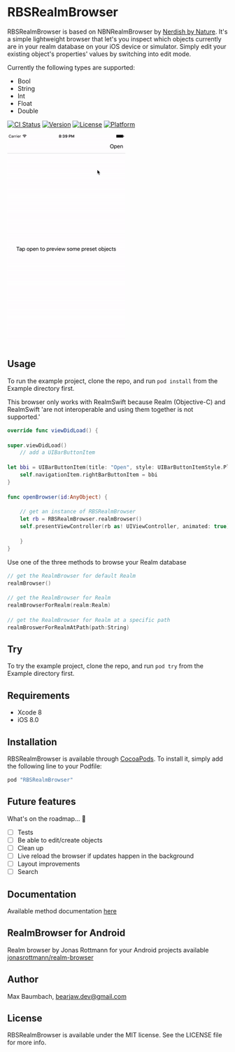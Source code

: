 # RBSRealmBrowser

RBSRealmBrowser is based on NBNRealmBrowser by  [Nerdish by Nature](https://github.com/nerdishbynature/NBNRealmBrowser). It's a simple lightweight browser that let's you inspect which objects currently are in your realm database on your iOS device or simulator.
Simply edit your existing object's properties' values by switching into edit mode.

Currently the following types are supported:

- Bool
- String
- Int
- Float
- Double

[![CI Status](http://img.shields.io/travis/bearjaw/RBSRealmBrowser.svg?style=flat)](https://travis-ci.org/bearjaw/RBSRealmBrowser)
[![Version](https://img.shields.io/cocoapods/v/RBSRealmBrowser.svg?style=flat)](http://cocoapods.org/pods/RBSRealmBrowser)
[![License](https://img.shields.io/cocoapods/l/RBSRealmBrowser.svg?style=flat)](http://cocoapods.org/pods/RBSRealmBrowser)
[![Platform](https://img.shields.io/cocoapods/p/RBSRealmBrowser.svg?style=flat)](http://cocoapods.org/pods/RBSRealmBrowser)

![](./screenflow/RBSRealmBrowser.gif)

## Usage

To run the example project, clone the repo, and run `pod install` from the Example directory first.

This browser only works with RealmSwift because Realm (Objective-C) and RealmSwift 'are not interoperable and using them together is not supported.'

```swift
override func viewDidLoad() {

super.viewDidLoad()
    // add a UIBarButtonItem 

let bbi = UIBarButtonItem(title: "Open", style: UIBarButtonItemStyle.Plain, target: self, action: #selector(ViewController.openBrowser))
    self.navigationItem.rightBarButtonItem = bbi
}

func openBrowser(id:AnyObject) {

    // get an instance of RBSRealmBrowser
    let rb = RBSRealmBrowser.realmBrowser()
    self.presentViewController(rb as! UIViewController, animated: true) { 

    }
}
```

Use one of the three methods to browse your Realm database

```swift
// get the RealmBrowser for default Realm 
realmBrowser()

// get the RealmBrowser for Realm 
realmBrowserForRealm(realm:Realm)

// get the RealmBrowser for Realm at a specific path
realmBroswerForRealmAtPath(path:String)
```

## Try

To try the example project, clone the repo, and run `pod try` from the Example directory first.

## Requirements

- Xcode 8
- iOS 8.0


## Installation

RBSRealmBrowser is available through [CocoaPods](http://cocoapods.org). To install
it, simply add the following line to your Podfile:

```ruby
pod "RBSRealmBrowser"
```
## Future features
What's on the roadmap... 🚀
- [ ] Tests
- [ ] Be able to edit/create objects
- [ ] Clean up
- [ ] Live reload the browser if updates happen in the background
- [ ] Layout improvements
- [ ] Search 

## Documentation
Available method documentation [here](http://cocoadocs.org/docsets/RBSRealmBrowser/0.1.5/)

## RealmBrowser for Android

Realm browser by Jonas Rottmann for your Android projects available [jonasrottmann/realm-browser](https://github.com/jonasrottmann/realm-browser)

## Author

Max Baumbach, bearjaw.dev@gmail.com

## License

RBSRealmBrowser is available under the MIT license. See the LICENSE file for more info.
